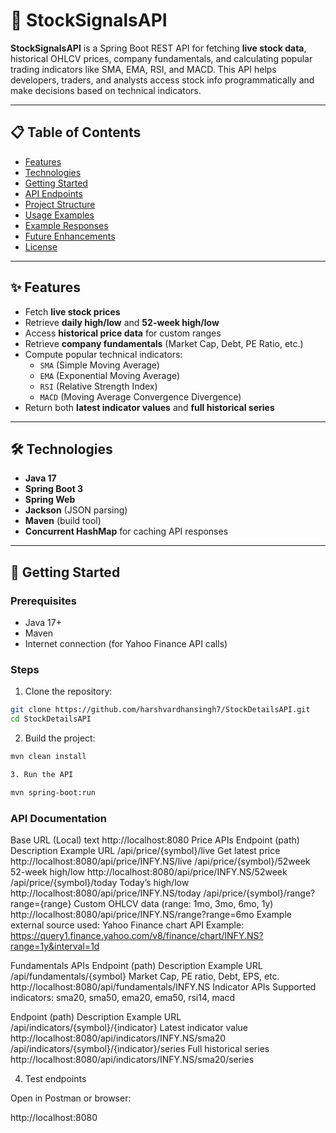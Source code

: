 # 🚀 StockSignalsAPI

**StockSignalsAPI** is a Spring Boot REST API for fetching **live stock data**, historical OHLCV prices, company fundamentals, and calculating popular trading indicators like SMA, EMA, RSI, and MACD. This API helps developers, traders, and analysts access stock info programmatically and make decisions based on technical indicators.

---

## 📋 Table of Contents
- [Features](#features)
- [Technologies](#technologies)
- [Getting Started](#getting-started)
- [API Endpoints](#api-endpoints)
- [Project Structure](#project-structure)
- [Usage Examples](#usage-examples)
- [Example Responses](#example-responses)
- [Future Enhancements](#future-enhancements)
- [License](#license)

---

## ✨ Features

- Fetch **live stock prices**
- Retrieve **daily high/low** and **52-week high/low**
- Access **historical price data** for custom ranges
- Retrieve **company fundamentals** (Market Cap, Debt, PE Ratio, etc.)
- Compute popular technical indicators:
  - `SMA` (Simple Moving Average)
  - `EMA` (Exponential Moving Average)
  - `RSI` (Relative Strength Index)
  - `MACD` (Moving Average Convergence Divergence)
- Return both **latest indicator values** and **full historical series**

---

## 🛠 Technologies

- **Java 17**
- **Spring Boot 3**
- **Spring Web**
- **Jackson** (JSON parsing)
- **Maven** (build tool)
- **Concurrent HashMap** for caching API responses

---

## 🚀 Getting Started

### Prerequisites
- Java 17+
- Maven
- Internet connection (for Yahoo Finance API calls)

### Steps

1. Clone the repository:

```bash
git clone https://github.com/harshvardhansingh7/StockDetailsAPI.git
cd StockDetailsAPI
```

2. Build the project:

```bash
mvn clean install
```

```bash
3. Run the API

mvn spring-boot:run
```


### API Documentation
Base URL (Local)
text
http://localhost:8080
Price APIs
Endpoint (path)	Description	Example URL
/api/price/{symbol}/live	Get latest price	http://localhost:8080/api/price/INFY.NS/live
/api/price/{symbol}/52week	52-week high/low	http://localhost:8080/api/price/INFY.NS/52week
/api/price/{symbol}/today	Today’s high/low	http://localhost:8080/api/price/INFY.NS/today
/api/price/{symbol}/range?range={range}	Custom OHLCV data
(range: 1mo, 3mo, 6mo, 1y)	http://localhost:8080/api/price/INFY.NS/range?range=6mo
Example external source used: Yahoo Finance chart API
Example:
https://query1.finance.yahoo.com/v8/finance/chart/INFY.NS?range=1y&interval=1d

Fundamentals APIs
Endpoint (path)	Description	Example URL
/api/fundamentals/{symbol}	Market Cap, PE ratio, Debt, EPS, etc.	http://localhost:8080/api/fundamentals/INFY.NS
Indicator APIs
Supported indicators: sma20, sma50, ema20, ema50, rsi14, macd

Endpoint (path)	Description	Example URL
/api/indicators/{symbol}/{indicator}	Latest indicator value	http://localhost:8080/api/indicators/INFY.NS/sma20
/api/indicators/{symbol}/{indicator}/series	Full historical series	http://localhost:8080/api/indicators/INFY.NS/sma20/series



4. Test endpoints

Open in Postman or browser:

http://localhost:8080
